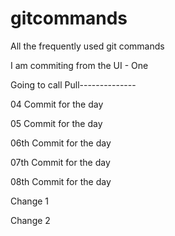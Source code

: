 # gitcommands
All the frequently used git commands

I am commiting from the UI - One

Going to call Pull--------------

04 Commit for the day

05 Commit for the day

06th Commit for the day

07th Commit for the day

08th Commit for the day

Change 1

Change 2

